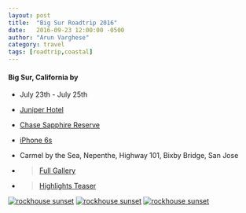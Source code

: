 ```yaml
---
layout: post
title:  "Big Sur Roadtrip 2016"
date:   2016-09-23 12:00:00 -0500
author: "Arun Varghese"
category: travel
tags: [roadtrip,coastal]
---
```


#### Big Sur, California by <i class="fa fa-fw fa-plane"></i> <i class="fa fa-fw fa-car"></i> 
+ <i class="fa fa-fw fa-calendar"></i> July 23th - July 25th
+ <i class="fa fa-fw fa-bed"></i> [Juniper Hotel](http://curiocollection3.hilton.com/en/hotels/california/juniper-hotel-cupertino-curio-collection-by-hilton-SJCCCQQ/index.html)
+ <i class="fa fa-fw fa-credit-card"></i> [Chase Sapphire Reserve](https://www.chase.com/card-benefits/sapphirereserve/rewards)
+ <i class="fa fa-fw fa-camera"></i> [iPhone 6s](http://www.apple.com/shop/buy-iphone/iphone6s)
+ <i class="fa fa-fw fa-map-marker"></i> Carmel by the Sea, Nepenthe, Highway 101, Bixby Bridge, San Jose  

+ > [Full Gallery](http://imgur.com/a/V3P0z)  
+ > [Highlights Teaser](https://www.instagram.com/p/BKzCqq2ghJi/?taken-by=var_arun)  

<div class="img-container">
	<a target="_blank" href="http://i.imgur.com/Q0lyf12"><img class="img-travel" src="http://i.imgur.com/Q0lyf12h.jpg" alt
	="rockhouse sunset"/></a>
	<a target="_blank" href="http://i.imgur.com/syUp4HV"><img class="img-travel" src="http://i.imgur.com/syUp4HVh.jpg" alt
	="rockhouse sunset"/></a>
	<a target="_blank" href="http://i.imgur.com/VCDXWa5"><img class="img-travel" src="http://i.imgur.com/VCDXWa5h.jpg" alt
	="rockhouse sunset"/></a>
</div>
